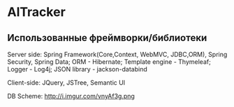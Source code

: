 # AlTracker
Использованные фреймворки/библиотеки
------------------------------------
Server side: Spring Framework(Core,Context, WebMVC, JDBC,ORM), Spring Security, Spring Data;
ORM - Hibernate;
Template engine - Thymeleaf;
Logger - Log4j;
JSON library - jackson-databind

Client-side: JQuery, JSTree, Semantic UI

DB Scheme: http://i.imgur.com/vnyAf3g.png

